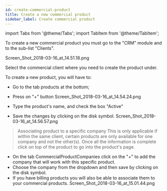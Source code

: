 ```yaml
---
id: create-commercial-product
title: Create a new commercial product
sidebar_label: Create commercial product
---
```


import Tabs from '@theme/Tabs';
import TabItem from '@theme/TabItem';

To create a new commercial product you must go to the "CRM" module and to the sub-list "Clients".

Screen_Shot_2018-03-16_at_14.51.18.png

Select the commercial client where you need to create the product under.

To create a new product, you will have to:
- Go to the tab products at the bottom;
- Press on "+" button
 Screen_Shot_2018-03-16_at_14.54.24.png

- Type the product's name, and check the box "Active"
- Save the changes by clicking on the disk symbol.
Screen_Shot_2018-03-16_at_14.56.57.png

 

>Associating product to a specific company
>This is only applicable if within the same client, certain products are only available for one company and not the other(s).
Once all the information is complete click on top of the product to go into the product's page.

- On the tab CommercialProductCompanies click on the "+" to add the company that will work with this specific product.
- Choose the company from the dropdown and then save by clicking on the disk symbol.
- If you have billing products you will also be able to associate them to your commercial products.
Screen_Shot_2018-03-16_at_15.01.44.png